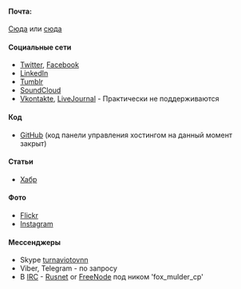 #### Почта:
  [Сюда](mailto:fox@mulder.kiev.ua) или [сюда](mailto:turnaviotovnn@gmail.com) 

#### Социальные сети
- [Twitter](//twitter.com/fox_mulder_cp), [Facebook](//www.facebook.com/foxmuldercp)
- [LinkedIn](//ua.linkedin.com/in/turnaviotovnn)
- [Tumblr](//foxmuldercp.tumblr.com/)
- [SoundCloud](//soundcloud.com/nikolay-turnaviotov)
- [Vkontakte](//vkontakte.ru/turnaviotovnn), [LiveJournal](//fox-mulder-cp.livejournal.com/) - Практически не поддерживаются

#### Код
- [GitHub](//github.com/foxmuldercp) (код панели управления хостингом на данный момент закрыт)

#### Статьи
- [Хабр](https://habrahabr.ru/users/foxmuldercp/topics/)

#### Фото
- [Flickr](//www.flickr.com/people/fox_mulder_cp/)
- [Instagram](//instagram.com/turnaviotovnn)

#### Мессенджеры
- Skype [turnaviotovnn](skype:turnaviotovnn?call)
- Viber, Telegram - по запросу
- В [IRC](//ru.wikipedia.org/wiki/IRC) - [Rusnet](//rusnet.org.ru/) or [FreeNode](https://freenode.net/)
  под ником 'fox_mulder_cp'
